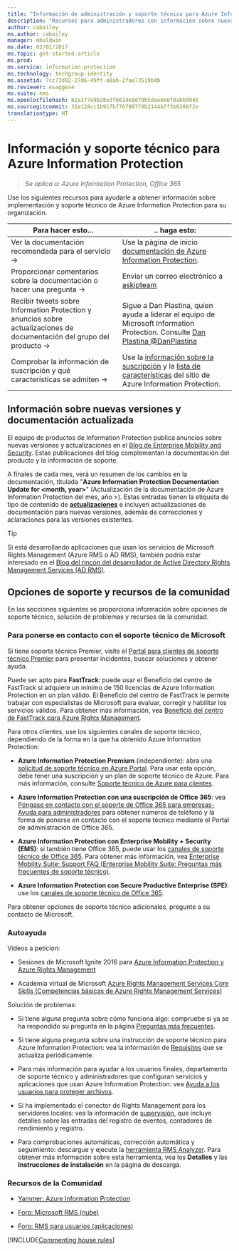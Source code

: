 ```yaml
---
title: "Información de administración y soporte técnico para Azure Information Protection"
description: "Recursos para administradores con información sobre nuevas versiones, opciones de soporte técnico y detalles de contacto con Microsoft para notificar un problema."
author: cabailey
ms.author: cabailey
manager: mbaldwin
ms.date: 02/01/2017
ms.topic: get-started-article
ms.prod: 
ms.service: information-protection
ms.technology: techgroup-identity
ms.assetid: 7cc73d92-27d6-49ff-a8ab-2fae73519b4b
ms.reviewer: esaggese
ms.suite: ems
ms.openlocfilehash: 82a377e0b28e3f6614e8d79b5dae0e6f0abb9945
ms.sourcegitcommit: 31e128cc1b917bf767987f0b2144b7f3b6288f2e
translationtype: HT
---
```

# <a name="information-and-support-for-azure-information-protection"></a>Información y soporte técnico para Azure Information Protection

>*Se aplica a: Azure Information Protection, Office 365*

Use los siguientes recursos para ayudarle a obtener información sobre implementación y soporte técnico de Azure Information Protection para su organización.

|Para hacer esto...|.. haga esto:|
|----------------|---------------|
|Ver la documentación recomendada para el servicio →|Use la página de inicio [documentación de Azure Information Protection](https://docs.microsoft.com/information-protection/).|
|Proporcionar comentarios sobre la documentación o hacer una pregunta →|Enviar un correo electrónico a [askipteam](mailto:%20askipteam@microsoft.com?subject=Documentation%20feedback)|
|Recibir tweets sobre Information Protection y anuncios sobre actualizaciones de documentación del grupo del producto →|Sigue a Dan Plastina, quien ayuda a liderar el equipo de Microsoft Information Protection. Consulte [Dan Plastina @DanPlastina](https://twitter.com/DanPlastina)|
|Comprobar la información de suscripción y qué características se admiten →|Use la [información sobre la suscripción](https://www.microsoft.com/en-us/cloud-platform/azure-information-protection-pricing) y la [lista de características](https://www.microsoft.com/en-us/cloud-platform/azure-information-protection-features) del sitio de Azure Information Protection.|


## <a name="information-about-new-releases-and-updated-documentation"></a>Información sobre nuevas versiones y documentación actualizada
El equipo de productos de Information Protection publica anuncios sobre nuevas versiones y actualizaciones en el [Blog de Enterprise Mobility and Security](https://blogs.technet.microsoft.com/enterprisemobility/?product=azure-information-protection,azure-rights-management-services). Estas publicaciones del blog complementan la documentación del producto y la información de soporte.

A finales de cada mes, verá un resumen de los cambios en la documentación, titulada "**Azure Information Protection Documentation Update for \<month, year>**" (Actualización de la documentación de Azure Information Protection del mes, año >). Estas entradas tienen la etiqueta de tipo de contenido de [**actualizaciones**](https://blogs.technet.microsoft.com/enterprisemobility/?product=azure-information-protection,azure-rights-management-services&content-type=updates) e incluyen actualizaciones de documentación para nuevas versiones, además de correcciones y aclaraciones para las versiones existentes.

> [!TIP]
> Si está desarrollando aplicaciones que usan los servicios de Microsoft Rights Management (Azure RMS o AD RMS), también podría estar interesado en el [Blog del rincón del desarrollador de Active Directory Rights Management Services (AD RMS)](https://blogs.msdn.microsoft.com/rms/).

## <a name="support-options-and-community-resources"></a>Opciones de soporte y recursos de la comunidad
En las secciones siguientes se proporciona información sobre opciones de soporte técnico, solución de problemas y recursos de la comunidad.

### <a name="to-contact-microsoft-support"></a>Para ponerse en contacto con el soporte técnico de Microsoft

Si tiene soporte técnico Premier, visite el [Portal para clientes de soporte técnico Premier](https://premier.microsoft.com/) para presentar incidentes, buscar soluciones y obtener ayuda.

Puede ser apto para **FastTrack**: puede usar el Beneficio del centro de FastTrack si adquiere un mínimo de 150 licencias de Azure Information Protection en un plan válido. El Beneficio del centro de FastTrack le permite trabajar con especialistas de Microsoft para evaluar, corregir y habilitar los servicios válidos. Para obtener más información, vea [Beneficio del centro de FastTrack para Azure Rights Management](https://technet.microsoft.com/library/mt607025.aspx).

Para otros clientes, use los siguientes canales de soporte técnico, dependiendo de la forma en la que ha obtenido Azure Information Protection:

- **Azure Information Protection Premium** (independiente): abra una [solicitud de soporte técnico en Azure Portal](https://portal.azure.com/#blade/Microsoft_Azure_Support/HelpAndSupportBlade). Para usar esta opción, debe tener una suscripción y un plan de soporte técnico de Azure. Para más información, consulte [Soporte técnico de Azure para clientes](https://azure.microsoft.com/support/plans/). 

- **Azure Information Protection con una suscripción de Office 365**: vea [Póngase en contacto con el soporte de Office 365 para empresas- Ayuda para administradores](https://support.office.com/article/Contact-Office-365-for-business-support-Admin-Help-32a17ca7-6fa0-4870-8a8d-e25ba4ccfd4b) para obtener números de teléfono y la forma de ponerse en contacto con el soporte técnico mediante el Portal de administración de Office 365. 

- **Azure Information Protection con Enterprise Mobility + Security (EMS)**: si también tiene Office 365, puede usar los [canales de soporte técnico de Office 365](https://support.office.com/article/Contact-Office-365-for-business-support-Admin-Help-32a17ca7-6fa0-4870-8a8d-e25ba4ccfd4b). Para obtener más información, vea [Enterprise Mobility Suite: Support FAQ (Enterprise Mobility Suite: Preguntas más frecuentes de soporte técnico)](https://technet.microsoft.com/dn932057.aspx).

- **Azure Information Protection con Secure Productive Enterprise (SPE)**: use los [canales de soporte técnico de Office 365](https://support.office.com/article/Contact-Office-365-for-business-support-Admin-Help-32a17ca7-6fa0-4870-8a8d-e25ba4ccfd4b).

Para obtener opciones de soporte técnico adicionales, pregunte a su contacto de Microsoft. 

### <a name="self-help"></a>Autoayuda

Vídeos a petición:

- Sesiones de Microsoft Ignite 2016 para [Azure Information Protection y Azure Rights Management](https://myignite.microsoft.com/videos?f=%5B%7B%22name%22:%22Azure%20Rights%20Management%22,%22facetName%22:%22products%22%7D,%7B%22name%22:%22Azure%20Information%20Protection%22,%22facetName%22:%22products%22%7D%5D)

- Academia virtual de Microsoft [Azure Rights Management Services Core Skills (Competencias básicas de Azure Rights Management Services)](https://mva.microsoft.com/en-us/training-courses/azure-rights-management-services-core-skills-10500?l=QLoxMwuCB_1805094681)

Solución de problemas:

- Si tiene alguna pregunta sobre cómo funciona algo: compruebe si ya se ha respondido su pregunta en la página [Preguntas más frecuentes](faqs.md).

- Si tiene alguna pregunta sobre una instrucción de soporte técnico para Azure Information Protection: vea la información de [Requisitos](requirements-azure-rms.md) que se actualiza periódicamente.

- Para más información para ayudar a los usuarios finales, departamento de soporte técnico y administradores que configuran servicios y aplicaciones que usan Azure Information Protection: vea [Ayuda a los usuarios para proteger archivos](../deploy-use/help-users.md).

- Si ha implementado el conector de Rights Management para los servidores locales: vea la información de [supervisión](../deploy-use/monitor-rms-connector.md), que incluye detalles sobre las entradas del registro de eventos, contadores de rendimiento y registro.

- Para comprobaciones automáticas, corrección automática y seguimiento: descargue y ejecute la [herramienta RMS Analyzer](http://www.microsoft.com/en-us/download/details.aspx?id=46437). Para obtener más información sobre esta herramienta, vea los **Detalles** y las **Instrucciones de instalación** en la página de descarga. 

### <a name="community-resources"></a>Recursos de la Comunidad

-   [Yammer: Azure Information Protection](https://www.yammer.com/AskIPTeam)

-   [Foro: Microsoft RMS (nube)](https://social.technet.microsoft.com/Forums/en-US/home?forum=rmscloud)

-   [Foro: RMS para usuarios (aplicaciones)](https://social.technet.microsoft.com/Forums/en-US/home?forum=rmsapps)

[!INCLUDE[Commenting house rules](../includes/houserules.md)]
